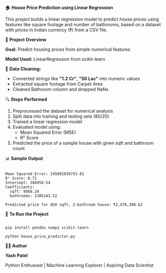 🏠 **House Price Prediction using Linear Regression**

This project builds a linear regression model to predict house prices using features like square footage and number of bathrooms, based on a dataset with prices in Indian currency (₹) from a CSV file.

📌 **Project Overview**

**Goal:** Predict housing prices from simple numerical features

**Model Used:** LinearRegression from scikit-learn

🧹 **Data Cleaning:**
- Converted strings like **"1.2 Cr"**, **"50 Lac"** into numeric values
- Extracted square footage from Carpet Area
- Cleaned Bathroom column and dropped NaNs

🔍 **Steps Performed**
1. Preprocessed the dataset for numerical analysis
2. Split data into training and testing sets (80/20)
3. Trained a linear regression model
4. Evaluated model using:
    - Mean Squared Error (MSE)
    - R² Score
5. Predicted the price of a sample house with given sqft and bathroom count

📊 **Sample Output**
```

Mean Squared Error: 245892036753.81
R² Score: 0.71
Intercept: 284950.54
Coefficients:
  sqft: 9568.24
  bathrooms: 2385143.52

Predicted price for 850 sqft, 2-bathroom house: ₹2,476,398.62

```

🚀 **To Run the Project**
```

pip install pandas numpy scikit-learn

python house_price_predictor.py

```

**👨‍💻 Author**

**Yash Patel**

Python Enthusiast | Machine Learning Explorer | Aspiring Data Scientist
